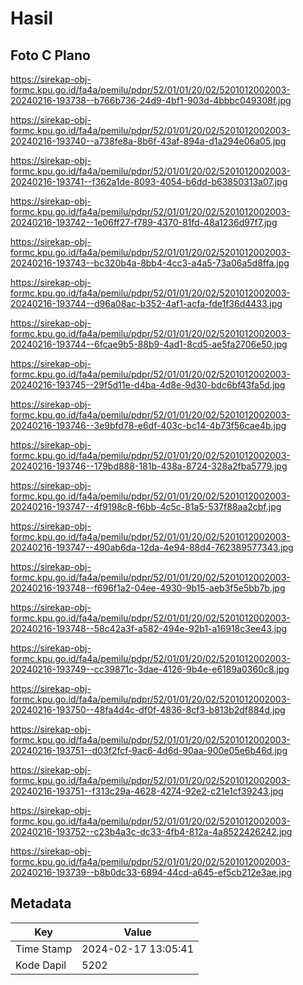 # Hasil

## Foto C Plano

https://sirekap-obj-formc.kpu.go.id/fa4a/pemilu/pdpr/52/01/01/20/02/5201012002003-20240216-193738--b766b736-24d9-4bf1-903d-4bbbc049308f.jpg

https://sirekap-obj-formc.kpu.go.id/fa4a/pemilu/pdpr/52/01/01/20/02/5201012002003-20240216-193740--a738fe8a-8b6f-43af-894a-d1a294e06a05.jpg

https://sirekap-obj-formc.kpu.go.id/fa4a/pemilu/pdpr/52/01/01/20/02/5201012002003-20240216-193741--f362a1de-8093-4054-b6dd-b63850313a07.jpg

https://sirekap-obj-formc.kpu.go.id/fa4a/pemilu/pdpr/52/01/01/20/02/5201012002003-20240216-193742--1e06ff27-f789-4370-81fd-48a1236d97f7.jpg

https://sirekap-obj-formc.kpu.go.id/fa4a/pemilu/pdpr/52/01/01/20/02/5201012002003-20240216-193743--bc320b4a-8bb4-4cc3-a4a5-73a06a5d8ffa.jpg

https://sirekap-obj-formc.kpu.go.id/fa4a/pemilu/pdpr/52/01/01/20/02/5201012002003-20240216-193744--d96a08ac-b352-4af1-acfa-fde1f36d4433.jpg

https://sirekap-obj-formc.kpu.go.id/fa4a/pemilu/pdpr/52/01/01/20/02/5201012002003-20240216-193744--6fcae9b5-88b9-4ad1-8cd5-ae5fa2706e50.jpg

https://sirekap-obj-formc.kpu.go.id/fa4a/pemilu/pdpr/52/01/01/20/02/5201012002003-20240216-193745--29f5d11e-d4ba-4d8e-9d30-bdc6bf43fa5d.jpg

https://sirekap-obj-formc.kpu.go.id/fa4a/pemilu/pdpr/52/01/01/20/02/5201012002003-20240216-193746--3e9bfd78-e6df-403c-bc14-4b73f56cae4b.jpg

https://sirekap-obj-formc.kpu.go.id/fa4a/pemilu/pdpr/52/01/01/20/02/5201012002003-20240216-193746--179bd888-181b-438a-8724-328a2fba5779.jpg

https://sirekap-obj-formc.kpu.go.id/fa4a/pemilu/pdpr/52/01/01/20/02/5201012002003-20240216-193747--4f9198c8-f6bb-4c5c-81a5-537f88aa2cbf.jpg

https://sirekap-obj-formc.kpu.go.id/fa4a/pemilu/pdpr/52/01/01/20/02/5201012002003-20240216-193747--490ab6da-12da-4e94-88d4-762389577343.jpg

https://sirekap-obj-formc.kpu.go.id/fa4a/pemilu/pdpr/52/01/01/20/02/5201012002003-20240216-193748--f696f1a2-04ee-4930-9b15-aeb3f5e5bb7b.jpg

https://sirekap-obj-formc.kpu.go.id/fa4a/pemilu/pdpr/52/01/01/20/02/5201012002003-20240216-193748--58c42a3f-a582-494e-92b1-a16918c3ee43.jpg

https://sirekap-obj-formc.kpu.go.id/fa4a/pemilu/pdpr/52/01/01/20/02/5201012002003-20240216-193749--cc39871c-3dae-4126-9b4e-e6189a0360c8.jpg

https://sirekap-obj-formc.kpu.go.id/fa4a/pemilu/pdpr/52/01/01/20/02/5201012002003-20240216-193750--48fa4d4c-df0f-4836-8cf3-b813b2df884d.jpg

https://sirekap-obj-formc.kpu.go.id/fa4a/pemilu/pdpr/52/01/01/20/02/5201012002003-20240216-193751--d03f2fcf-9ac6-4d6d-90aa-900e05e6b46d.jpg

https://sirekap-obj-formc.kpu.go.id/fa4a/pemilu/pdpr/52/01/01/20/02/5201012002003-20240216-193751--f313c29a-4628-4274-92e2-c21e1cf39243.jpg

https://sirekap-obj-formc.kpu.go.id/fa4a/pemilu/pdpr/52/01/01/20/02/5201012002003-20240216-193752--c23b4a3c-dc33-4fb4-812a-4a8522426242.jpg

https://sirekap-obj-formc.kpu.go.id/fa4a/pemilu/pdpr/52/01/01/20/02/5201012002003-20240216-193739--b8b0dc33-6894-44cd-a645-ef5cb212e3ae.jpg


## Metadata

| Key        | Value               |
| ---------- | ------------------- |
| Time Stamp | 2024-02-17 13:05:41 |
| Kode Dapil | 5202                |



